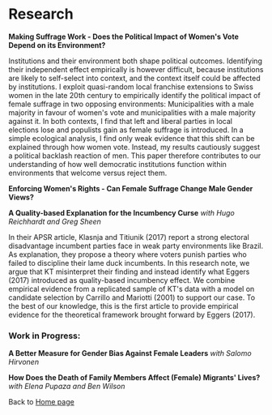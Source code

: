 # Research

**Making Suffrage Work - Does the Political Impact of Women's Vote Depend on its Environment?**

<span style="text-align: justify;">Institutions and their environment both shape political outcomes. Identifying their independent effect empirically is however difficult, because institutions are likely to self-select into context, and the context itself could be affected by institutions. I exploit quasi-random local franchise extensions to Swiss women in the late 20th century to empirically identify the political impact of female suffrage in two opposing environments: Municipalities with a male majority in favour of women's vote and municipalities with a male majority against it. In both contexts, I find that left and liberal parties in local elections lose and populists gain as female suffrage is introduced. In a simple ecological analysis, I find only weak evidence that this shift can be explained through how women vote. Instead, my results cautiously suggest a political backlash reaction of men. This paper therefore contributes to our understanding of how well democratic institutions function within environments that welcome versus reject them.</span>

**Enforcing Women's Rights - Can Female Suffrage Change Male Gender Views?**



**A Quality-based Explanation for the Incumbency Curse** *with Hugo Reichhardt and Greg Sheen*

In their APSR article, Klasnja and Titiunik (2017) report a strong electoral disadvantage incumbent parties face in weak party environments like Brazil. As explanation, they propose a theory where voters punish parties who failed to discipline their lame duck incumbents. In this research note, we argue that KT misinterpret their finding and instead identify what Eggers (2017) introduced as quality-based incumbency effect. We combine empirical evidence from a replicated sample of KT's data with a model on candidate selection by Carrillo and Mariotti (2001) to support our case. To the best of our knowledge, this is the first article to provide empirical
evidence for the theoretical framework brought forward by Eggers (2017).

### Work in Progress:

**A Better Measure for Gender Bias Against Female Leaders** *with Salomo Hirvonen*

**How Does the Death of Family Members Affect (Female) Migrants' Lives?** *with Elena Pupaza and Ben Wilson*

Back to [Home page](/README.md)
